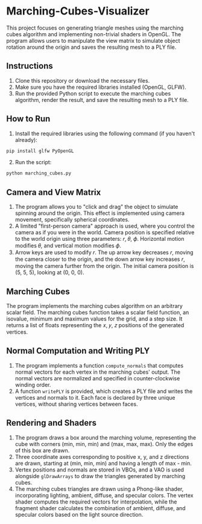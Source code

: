 # Marching-Cubes-Visualizer

This project focuses on generating triangle meshes using the marching cubes algorithm and implementing non-trivial shaders in OpenGL. The program allows users to manipulate the view matrix to simulate object rotation around the origin and saves the resulting mesh to a PLY file.

## Instructions

1. Clone this repository or download the necessary files.
2. Make sure you have the required libraries installed (OpenGL, GLFW).
3. Run the provided Python script to execute the marching cubes algorithm, render the result, and save the resulting mesh to a PLY file.

## How to Run

1. Install the required libraries using the following command (if you haven't already):

```bash
pip install glfw PyOpenGL
```

2. Run the script:

```bash
python marching_cubes.py
```

## Camera and View Matrix

1. The program allows you to "click and drag" the object to simulate spinning around the origin. This effect is implemented using camera movement, specifically spherical coordinates.
2. A limited "first-person camera" approach is used, where you control the camera as if you were in the world. Camera position is specified relative to the world origin using three parameters: 𝑟, 𝜃, 𝜙. Horizontal motion modifies 𝜃, and vertical motion modifies 𝜙.
3. Arrow keys are used to modify 𝑟. The up arrow key decreases 𝑟, moving the camera closer to the origin, and the down arrow key increases 𝑟, moving the camera further from the origin. The initial camera position is (5, 5, 5), looking at (0, 0, 0).

## Marching Cubes

The program implements the marching cubes algorithm on an arbitrary scalar field. The marching cubes function takes a scalar field function, an isovalue, minimum and maximum values for the grid, and a step size. It returns a list of floats representing the 𝑥, 𝑦, 𝑧 positions of the generated vertices.

## Normal Computation and Writing PLY

1. The program implements a function `compute_normals` that computes normal vectors for each vertex in the marching cubes' output. The normal vectors are normalized and specified in counter-clockwise winding order.
2. A function `writePLY` is provided, which creates a PLY file and writes the vertices and normals to it. Each face is declared by three unique vertices, without sharing vertices between faces.

## Rendering and Shaders

1. The program draws a box around the marching volume, representing the cube with corners (min, min, min) and (max, max, max). Only the edges of this box are drawn.
2. Three coordinate axes corresponding to positive x, y, and z directions are drawn, starting at (min, min, min) and having a length of max - min.
3. Vertex positions and normals are stored in VBOs, and a VAO is used alongside `glDrawArrays` to draw the triangles generated by marching cubes.
4. The marching cubes triangles are drawn using a Phong-like shader, incorporating lighting, ambient, diffuse, and specular colors. The vertex shader computes the required vectors for interpolation, while the fragment shader calculates the combination of ambient, diffuse, and specular colors based on the light source direction.
